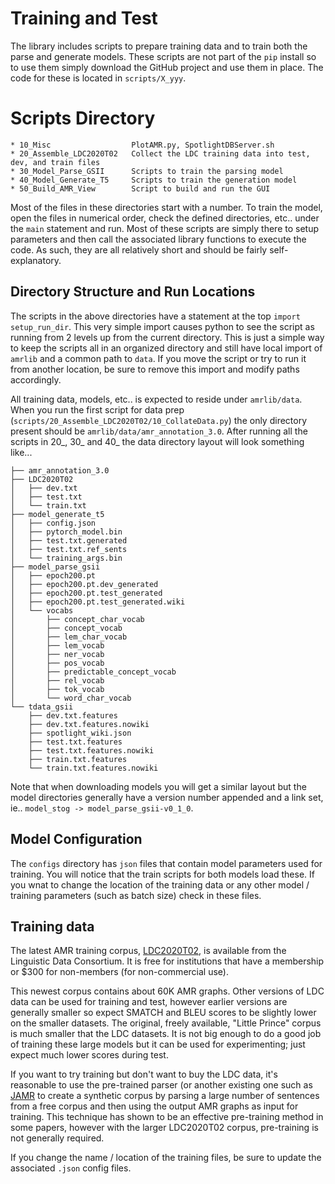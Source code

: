 # Training and Test
The library includes scripts to prepare training data and to train both the parse and generate
models.  These scripts are not part of the `pip` install so to use them simply download the
GitHub project and use them in place.  The code for these is located in `scripts/X_yyy`.

# Scripts Directory
```
* 10_Misc                  PlotAMR.py, SpotlightDBServer.sh
* 20_Assemble_LDC2020T02   Collect the LDC training data into test, dev, and train files
* 30_Model_Parse_GSII      Scripts to train the parsing model
* 40_Model_Generate_T5     Scripts to train the generation model
* 50_Build_AMR_View        Script to build and run the GUI
```
Most of the files in these directories start with a number.  To train the model, open the files
in numerical order, check the defined directories, etc.. under the `main` statement and run.
Most of these scripts are simply there to setup parameters and then call the associated library
functions to execute the code.  As such, they are all relatively short and should be fairly
self-explanatory.

## Directory Structure and Run Locations
The scripts in the above directories have a statement at the top `import setup_run_dir`.  This
very simple import causes python to see the script as running from 2 levels up from the current
directory.  This is just a simple way to keep the scripts all in an organized directory and still
have local import of `amrlib` and a common path to `data`.  If you move the script or try to run
it from another location, be sure to remove this import and modify paths accordingly.

All training data, models, etc.. is expected to reside under `amrlib/data`.  When you run the first
script for data prep (`scripts/20_Assemble_LDC2020T02/10_CollateData.py`) the only directory present
should be `amrlib/data/amr_annotation_3.0`.  After running all the scripts in 20_, 30_ and 40_ the
data directory layout will look something like...
```
├── amr_annotation_3.0
├── LDC2020T02
│   ├── dev.txt
│   ├── test.txt
│   └── train.txt
├── model_generate_t5
│   ├── config.json
│   ├── pytorch_model.bin
│   ├── test.txt.generated
│   ├── test.txt.ref_sents
│   └── training_args.bin
├── model_parse_gsii
│   ├── epoch200.pt
│   ├── epoch200.pt.dev_generated
│   ├── epoch200.pt.test_generated
│   ├── epoch200.pt.test_generated.wiki
│   └── vocabs
│       ├── concept_char_vocab
│       ├── concept_vocab
│       ├── lem_char_vocab
│       ├── lem_vocab
│       ├── ner_vocab
│       ├── pos_vocab
│       ├── predictable_concept_vocab
│       ├── rel_vocab
│       ├── tok_vocab
│       └── word_char_vocab
└── tdata_gsii
    ├── dev.txt.features
    ├── dev.txt.features.nowiki
    ├── spotlight_wiki.json
    ├── test.txt.features
    ├── test.txt.features.nowiki
    ├── train.txt.features
    └── train.txt.features.nowiki
```
Note that when downloading models you will get a similar layout but the model directories generally
have a version number appended and a link set, ie.. `model_stog -> model_parse_gsii-v0_1_0`.


## Model Configuration
The `configs` directory has `json` files that contain model parameters used for training.  You will
notice that the train scripts for both models load these.  If you wnat to change the location of
the training data or any other model / training parameters (such as batch size) check in these
files.


## Training data
The latest AMR training corpus, [LDC2020T02](https://catalog.ldc.upenn.edu/LDC2020T02), is available
from the Linguistic Data Consortium.  It is free for institutions that have a membership or $300
for non-members (for non-commercial use).

This newest corpus contains about 60K AMR graphs.
Other versions of LDC data can be used for training and test, however earlier versions are generally
smaller so expect SMATCH and BLEU scores to be slightly lower on the smaller datasets.  The original, freely
available, "Little Prince" corpus is much smaller that the LDC datasets.  It is not big enough to do
a good job of training these large models but it can be used for experimenting; just expect much lower
scores during test.

If you want to try training but don't want to buy the LDC data, it's reasonable to use the pre-trained parser
(or another existing one such as [JAMR](https://github.com/jflanigan/jamr) to create a synthetic corpus
by parsing a large number of sentences from a free corpus and then using the output AMR graphs as input for training.
This technique has shown to be an effective pre-training method in some papers, however with the larger
LDC2020T02 corpus, pre-training is not generally required.

If you change the name / location of the training files, be sure to update the associated `.json` config
files.
